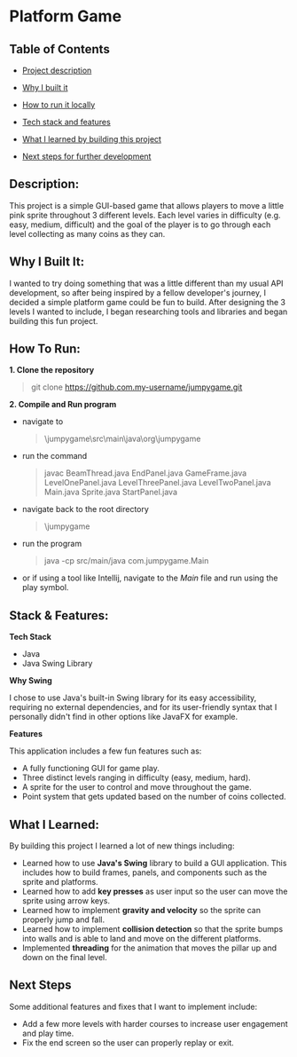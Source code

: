 # Platform Game

## Table of Contents

- [Project description](#description)

- [Why I built it](#why-i-built-it)

- [How to run it locally](#how-to-run)

- [Tech stack and features](#stack--features)

- [What I learned by building this project](#what-I-learned)

- [Next steps for further development](#next-steps)

## Description:

This project is a simple GUI-based game that allows players to move a little pink sprite throughout 3 different levels.
Each level varies in difficulty (e.g. easy, medium, difficult) and the goal of the player is to go through each level collecting
as many coins as they can. 

## Why I Built It:

I wanted to try doing something that was a little different than my usual API development, so after being inspired by a fellow
developer's journey, I decided a simple platform game could be fun to build. After designing the 3 levels I wanted to include,
I began researching tools and libraries and began building this fun project.

## How To Run:

**1. Clone the repository** 
>git clone https://github.com.my-username/jumpygame.git
> 
**2. Compile and Run program** 

- navigate to
  >\jumpygame\src\main\java\org\jumpygame
- run the command 
  >javac BeamThread.java EndPanel.java GameFrame.java LevelOnePanel.java LevelThreePanel.java LevelTwoPanel.java Main.java Sprite.java StartPanel.java
- navigate back to the root directory 
  >\jumpygame
- run the program
  >java -cp src/main/java com.jumpygame.Main 
  > 
 - or if using a tool like Intellij, navigate to the *Main* file and run using the play symbol. 


## Stack & Features:

**Tech Stack**
- Java
- Java Swing Library

**Why Swing**

I chose to use Java's built-in Swing library for its easy accessibility, requiring no external dependencies, and for its user-friendly
syntax that I personally didn't find in other options like JavaFX for example. 

**Features**

This application includes a few fun features such as: 

- A fully functioning GUI for game play.
- Three distinct levels ranging in difficulty (easy, medium, hard).
- A sprite for the user to control and move throughout the game.
- Point system that gets updated based on the number of coins collected.

## What I Learned:

By building this project I learned a lot of new things including: 

- Learned how to use **Java's Swing** library to build a GUI application. This includes how to build frames, panels, and components such 
  as the sprite and platforms.
- Learned how to add **key presses** as user input so the user can move the sprite using arrow keys.
- Learned how to implement **gravity and velocity** so the sprite can properly jump and fall.
- Learned how to implement **collision detection** so that the sprite bumps into walls and is able to land and move on the 
  different platforms.
- Implemented **threading** for the animation that moves the pillar up and down on the final level.

## Next Steps

Some additional features and fixes that I want to implement include:

- Add a few more levels with harder courses to increase user engagement and play time.
- Fix the end screen so the user can properly replay or exit.
